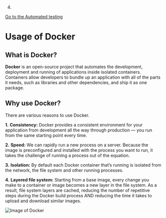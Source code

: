 4.

[Go to the Automated testing](https://github.com/hkstone14/Team-Project-1/blob/master/Automated_testing_usage.md)

# Usage of Docker

## What is Docker?

**Docker** is an open-source project that automates the development, deployment and running of applications inside isolated containers. Containers allow developers to bundle up an application with all of the parts it needs, such as libraries and other dependencies, and ship it as one package.

## Why use Docker?

There are various reasons to use Docker.

**1.** **Consistency:**
Docker provides a consistent environment for your application from development all the way through production — you run from the same starting point every time.

**2.** **Speed:**
We can rapidly run a new process on a server. Because the image is preconfigured and installed with the process you want to run, it takes the challenge of running a process out of the equation.

**3.** **Isolation:**
By default each Docker container that’s running is isolated from the network, the file system and other running processes.

**4.** **Layered file system:**
Starting from a base image, every change you make to a container or image becomes a new layer in the file system. As a result, file system layers are cached, reducing the number of repetitive steps during the Docker build process AND reducing the time it takes to upload and download similar images.

![Image of Docker](https://www.google.com/url?sa=i&url=https%3A%2F%2Fdocs.docker.com%2Fget-started%2Foverview%2F&psig=AOvVaw0dQ6LO3Msczj3FFBYInSgz&ust=1600627194686000&source=images&cd=vfe&ved=0CAIQjRxqFwoTCMDs1JDv9esCFQAAAAAdAAAAABAD)
